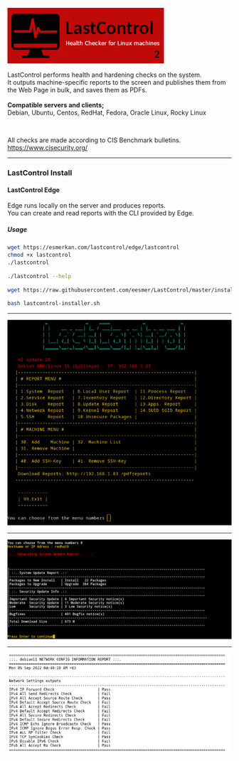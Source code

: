 ![alt text](images/lastcontrol_logo.png "LastControl")
<br>


LastControl performs health and hardening checks on the system.<br>
It outputs machine-specific reports to the screen and publishes them from the Web Page in bulk, and saves them as PDFs.<br>
<br>
**Compatible servers and clients;** <br>
Debian, Ubuntu, Centos, RedHat, Fedora, Oracle Linux, Rocky Linux<br>

<br>

All checks are made according to CIS Benchmark bulletins.<br>
https://www.cisecurity.org/

---

### LastControl Install
#### LastControl Edge
Edge runs locally on the server and produces reports.<br>
You can create and read reports with the CLI provided by Edge.<br>
##### Usage
```bash
wget https://esmerkan.com/lastcontrol/edge/lastcontrol
chmod +x lastcontrol
./lastcontrol
```
```bash
./lastcontrol --help
```

```bash
wget https://raw.githubusercontent.com/eesmer/LastControl/master/installer/lastcontrol-installer.sh
```
```bash
bash lastcontrol-installer.sh
```
---

![alt text](images/LastControl_MainMenu.png "LastControl Reports TUI Screen")

---

![alt text](images/tui_report-2.png "LastControl Reports TUI Screen")

---

![alt text](images/lastcontrol_report2.png "LastControl Network Report Web Screen")
